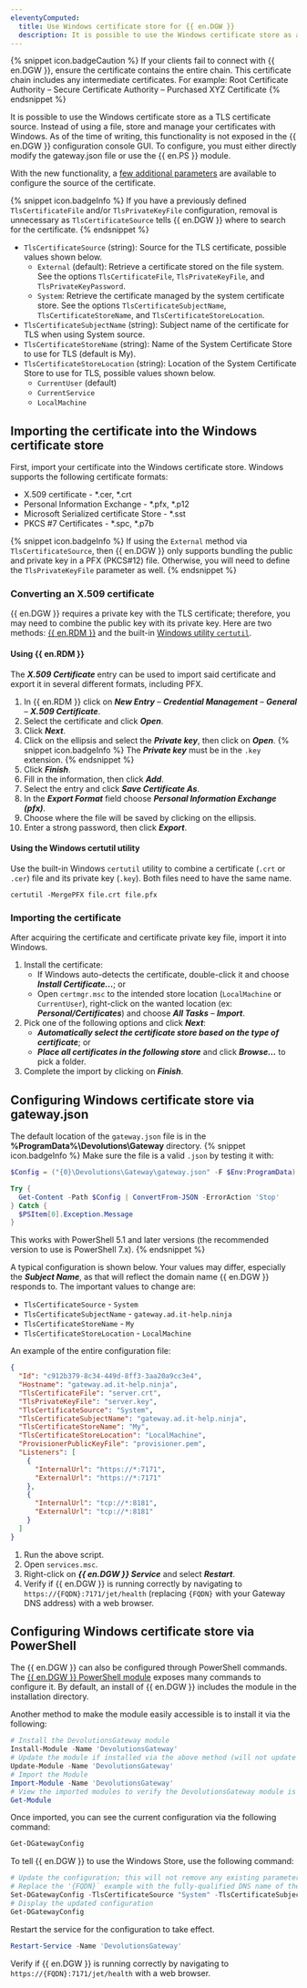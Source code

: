 ```yaml
---
eleventyComputed:
  title: Use Windows certificate store for {{ en.DGW }}
  description: It is possible to use the Windows certificate store as a TLS certificate source. Instead of using a file, store and manage your certificates with Windows.
---
```

{% snippet icon.badgeCaution %}
If your clients fail to connect with {{ en.DGW }}, ensure the certificate contains the entire chain. This certificate chain includes any intermediate certificates. For example:
Root Certificate Authority – Secure Certificate Authority – Purchased XYZ Certificate
{% endsnippet %}

It is possible to use the Windows certificate store as a TLS certificate source. Instead of using a file, store and manage your certificates with Windows. As of the time of writing, this functionality is not exposed in the {{ en.DGW }} configuration console GUI. To configure, you must either directly modify the gateway.json file or use the {{ en.PS }} module.

With the new functionality, a [few additional parameters](https://github.com/Devolutions/devolutions-gateway#configuration) are available to configure the source of the certificate.

{% snippet icon.badgeInfo %}
If you have a previously defined `TlsCertificateFile` and/or `TlsPrivateKeyFile` configuration, removal is unnecessary as `TlsCertificateSource` tells {{ en.DGW }} where to search for the certificate.
{% endsnippet %}

* `TlsCertificateSource` (string): Source for the TLS certificate, possible values shown below.
    * `External` (default): Retrieve a certificate stored on the file system. See the options `TlsCertificateFile`, `TlsPrivateKeyFile`, and `TlsPrivateKeyPassword`.
    * `System`: Retrieve the certificate managed by the system certificate store. See the options `TlsCertificateSubjectName`, `TlsCertificateStoreName`, and `TlsCertificateStoreLocation`.
* `TlsCertificateSubjectName` (string): Subject name of the certificate for TLS when using System source.
* `TlsCertificateStoreName` (string): Name of the System Certificate Store to use for TLS (default is My).
* `TlsCertificateStoreLocation` (string): Location of the System Certificate Store to use for TLS, possible values shown below.
    * `CurrentUser` (default)
    * `CurrentService`
    * `LocalMachine`

## Importing the certificate into the Windows certificate store
First, import your certificate into the Windows certificate store. Windows supports the following certificate formats:

* X.509 certificate - *.cer, *.crt
* Personal Information Exchange - *.pfx, *.p12
* Microsoft Serialized certificate Store - *.sst
* PKCS #7 Certificates - *.spc, *.p7b

{% snippet icon.badgeInfo %}
If using the `External` method via `TlsCertificateSource`, then {{ en.DGW }} only supports bundling the public and private key in a PFX (PKCS#12) file. Otherwise, you will need to define the `TlsPrivateKeyFile` parameter as well.
{% endsnippet %}

### Converting an X.509 certificate
{{ en.DGW }} requires a private key with the TLS certificate; therefore, you may need to combine the public key with its private key. Here are two methods: [{{ en.RDM }}](#using-remote-desktop-manager) and the built-in [Windows utility `certutil`](#using-the-windows-certutil-utility).

#### Using {{ en.RDM }}
The ***X.509 Certificate*** entry can be used to import said certificate and export it in several different formats, including PFX.
1. In {{ en.RDM }} click on ***New Entry*** – ***Credential Management*** – ***General*** – ***X.509 Certificate***.
1. Select the certificate and click ***Open***.
1. Click ***Next***.
1. Click on the ellipsis and select the ***Private key***, then click on ***Open***.
   {% snippet icon.badgeInfo %}
   The ***Private key*** must be in the `.key` extension.
   {% endsnippet %}
1. Click ***Finish***.
1. Fill in the information, then click ***Add***.
1. Select the entry and click ***Save Certificate As***.
1. In the ***Export Format*** field choose ***Personal Information Exchange (pfx)***.
1. Choose where the file will be saved by clicking on the ellipsis.
1. Enter a strong password, then click ***Export***.

#### Using the Windows certutil utility
Use the built-in Windows `certutil` utility to combine a certificate (`.crt` or `.cer`) file and its private key (`.key`). Both files need to have the same name.
```
certutil -MergePFX file.crt file.pfx
```

### Importing the certificate
After acquiring the certificate and certificate private key file, import it into Windows.
1. Install the certificate:
    * If Windows auto-detects the certificate, double-click it and choose ***Install Certificate...***; or
    * Open `certmgr.msc` to the intended store location (`LocalMachine` or `CurrentUser`), right-click on the wanted location (ex: ***Personal/Certificates***) and choose ***All Tasks*** – ***Import***.
2. Pick one of the following options and click ***Next***:
    * ***Automatically select the certificate store based on the type of certificate***; or
    * ***Place all certificates in the following store*** and click ***Browse...*** to pick a folder.
3. Complete the import by clicking on ***Finish***.

## Configuring Windows certificate store via gateway.json
The default location of the `gateway.json` file is in the **%ProgramData%\Devolutions\Gateway** directory.
{% snippet icon.badgeInfo %}
Make sure the file is a valid `.json` by testing it with:
```powershell
$Config = ("{0}\Devolutions\Gateway\gateway.json" -F $Env:ProgramData)

Try {
  Get-Content -Path $Config | ConvertFrom-JSON -ErrorAction 'Stop'
} Catch {
  $PSItem[0].Exception.Message
}
```
This works with PowerShell 5.1 and later versions (the recommended version to use is PowerShell 7.x).
{% endsnippet %}  

A typical configuration is shown below. Your values may differ, especially the ***Subject Name***, as that will reflect the domain name {{ en.DGW }} responds to. The important values to change are:
* `TlsCertificateSource` - `System`
* `TlsCertificateSubjectName` - `gateway.ad.it-help.ninja`
* `TlsCertificateStoreName` - `My`
* `TlsCertificateStoreLocation` - `LocalMachine`

An example of the entire configuration file:
```json
{
  "Id": "c912b379-8c34-449d-8ff3-3aa20a9cc3e4",
  "Hostname": "gateway.ad.it-help.ninja",
  "TlsCertificateFile": "server.crt",
  "TlsPrivateKeyFile": "server.key",
  "TlsCertificateSource": "System",
  "TlsCertificateSubjectName": "gateway.ad.it-help.ninja",
  "TlsCertificateStoreName": "My",
  "TlsCertificateStoreLocation": "LocalMachine",
  "ProvisionerPublicKeyFile": "provisioner.pem",
  "Listeners": [
    {
      "InternalUrl": "https://*:7171",
      "ExternalUrl": "https://*:7171"
    },
    {
      "InternalUrl": "tcp://*:8181",
      "ExternalUrl": "tcp://*:8181"
    }
  ]
}
```

1. Run the above script.
2. Open `services.msc`.
3. Right-click on ***{{ en.DGW }} Service*** and select ***Restart***.
4. Verify if {{ en.DGW }} is running correctly by navigating to `https://{FQDN}:7171/jet/health` (replacing `{FQDN}` with your Gateway DNS address) with a web browser.

## Configuring Windows certificate store via PowerShell
The {{ en.DGW }} can also be configured through PowerShell commands. The [{{ en.DGW }} PowerShell module](https://www.powershellgallery.com/packages/DevolutionsGateway/) exposes many commands to configure it. By default, an install of {{ en.DGW }} includes the module in the installation directory.

Another method to make the module easily accessible is to install it via the following:
```powershell
# Install the DevolutionsGateway module
Install-Module -Name 'DevolutionsGateway'
# Update the module if installed via the above method (will not update the bundled version installed with Gateway)
Update-Module -Name 'DevolutionsGateway'
# Import the Module
Import-Module -Name 'DevolutionsGateway'
# View the imported modules to verify the DevolutionsGateway module is available
Get-Module
```
Once imported, you can see the current configuration via the following command:
```powershell
Get-DGatewayConfig
```
To tell {{ en.DGW }} to use the Windows Store, use the following command:
```powershell
# Update the configuration; this will not remove any existing parameters, only configure those defined.
# Replace the '{FQDN}` example with the fully-qualified DNS name of the Gateway address
Set-DGatewayConfig -TlsCertificateSource "System" -TlsCertificateSubjectName "{FQDN}" -TlsCertificateStoreLocation "LocalMachine" -TlsCertificateStoreName "My"
# Display the updated configuration
Get-DGatewayConfig
```

Restart the service for the configuration to take effect.
```powershell
Restart-Service -Name 'DevolutionsGateway'
```

Verify if {{ en.DGW }} is running correctly by navigating to `https://{FQDN}:7171/jet/health` with a web browser.
